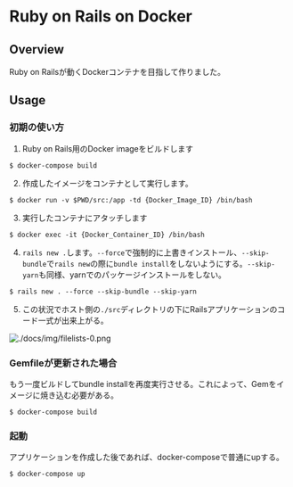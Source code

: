 # Ruby on Rails on Docker

## Overview

Ruby on Railsが動くDockerコンテナを目指して作りました。

## Usage

### 初期の使い方

1. Ruby on Rails用のDocker imageをビルドします

```shell
$ docker-compose build
```

2. 作成したイメージをコンテナとして実行します。

```shell
$ docker run -v $PWD/src:/app -td {Docker_Image_ID} /bin/bash
```

3. 実行したコンテナにアタッチします

```shell
$ docker exec -it {Docker_Container_ID} /bin/bash
```

4. `rails new .`します。`--force`で強制的に上書きインストール、`--skip-bundle`で`rails new`の際に`bundle install`をしないようにする。`--skip-yarn`も同様、yarnでのパッケージインストールをしない。

```shell
$ rails new . --force --skip-bundle --skip-yarn
```

5. この状況でホスト側の`./src`ディレクトリの下にRailsアプリケーションのコード一式が出来上がる。

![./docs/img/filelists-0.png]()

### Gemfileが更新された場合

もう一度ビルドしてbundle installを再度実行させる。これによって、Gemをイメージに焼き込む必要がある。

```shell
$ docker-compose build
```

### 起動

アプリケーションを作成した後であれば、docker-composeで普通にupする。

```shell
$ docker-compose up
```
